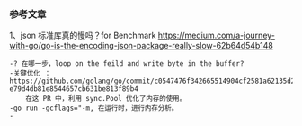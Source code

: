




### 参考文章

1、json 标准库真的慢吗？for Benchmark
https://medium.com/a-journey-with-go/go-is-the-encoding-json-package-really-slow-62b64d54b148

    -? 在哪一步，loop on the feild and write byte in the buffer?
    -关键优化 ： https://github.com/golang/go/commit/c0547476f342665514904cf2581a62135d2366c3#diff-e79d4db81e8544657cb631be813f89b4
        在这 PR 中，利用 sync.Pool 优化了内存的使用。
    -go run -gcflags="-m, 在运行时，进行内存分析。
    -    